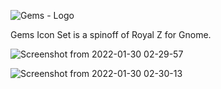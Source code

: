 ![Gems - Logo](https://user-images.githubusercontent.com/60283532/151683195-2b6b3435-cab1-4d5e-a082-e04d1b00ff04.png)

Gems Icon Set is a spinoff of Royal Z for Gnome.

![Screenshot from 2022-01-30 02-29-57](https://user-images.githubusercontent.com/60283532/151683240-f403b47c-1c45-4059-b6b6-037a692f4757.png)

![Screenshot from 2022-01-30 02-30-13](https://user-images.githubusercontent.com/60283532/151683242-ae59a028-b0a6-4dd1-8452-fb536b2d95ab.png)
